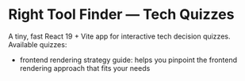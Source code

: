 # Right Tool Finder — Tech Quizzes

A tiny, fast React 19 + Vite app for interactive tech decision quizzes.
Available quizzes:

- frontend rendering strategy guide: helps you pinpoint the frontend rendering approach that fits your needs
